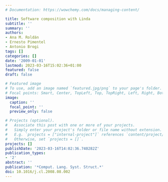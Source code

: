 ```yaml
---
# Documentation: https://wowchemy.com/docs/managing-content/

title: Software composition with Linda
subtitle: ''
summary: ''
authors:
- Ana M. Roldán
- Ernesto Pimentel
- Antonio Brogi
tags: []
categories: []
date: '2009-01-01'
lastmod: 2023-03-16T15:02:36+01:00
featured: false
draft: false

# Featured image
# To use, add an image named `featured.jpg/png` to your page's folder.
# Focal points: Smart, Center, TopLeft, Top, TopRight, Left, Right, BottomLeft, Bottom, BottomRight.
image:
  caption: ''
  focal_point: ''
  preview_only: false

# Projects (optional).
#   Associate this post with one or more of your projects.
#   Simply enter your project's folder or file name without extension.
#   E.g. `projects = ["internal-project"]` references `content/project/deep-learning/index.md`.
#   Otherwise, set `projects = []`.
projects: []
publishDate: '2023-03-16T14:02:36.740282Z'
publication_types:
- '2'
abstract: ''
publication: '*Comput. Lang. Syst. Struct.*'
doi: 10.1016/j.cl.2008.08.002
---
```

